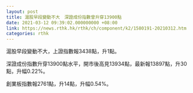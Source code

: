 ```yaml
---
layout: post
title: 滬股早段變動不大　深證成份指數曾升穿13900點
date: 2021-03-12 09:39:02.000000000 +08:00
link: https://news.rthk.hk/rthk/ch/component/k2/1580191-20210312.htm
categories: rthk
---
```


滬股早段變動不大，上證指數報3438點，升1點。

深證成份指數升穿13900點水平，開市後高見13934點，最新報13897點，升30點，升幅0.22%。

創業板指數報2761點，升14點，升幅0.54%。
